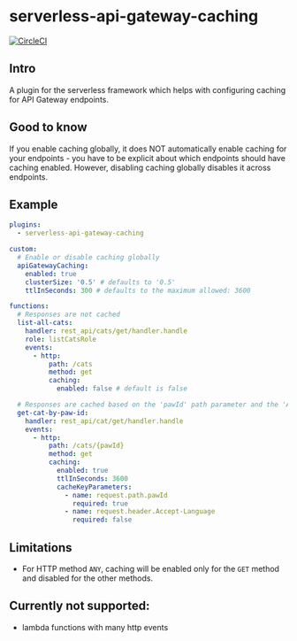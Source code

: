 # serverless-api-gateway-caching

[![CircleCI](https://circleci.com/gh/DianaIonita/serverless-api-gateway-caching.svg?style=svg)](https://circleci.com/gh/DianaIonita/serverless-api-gateway-caching)

## Intro
A plugin for the serverless framework which helps with configuring caching for API Gateway endpoints.

## Good to know
If you enable caching globally, it does NOT automatically enable caching for your endpoints - you have to be explicit about which endpoints should have caching enabled.
However, disabling caching globally disables it across endpoints.

## Example

```yml
plugins:
  - serverless-api-gateway-caching

custom:
  # Enable or disable caching globally
  apiGatewayCaching:
    enabled: true
    clusterSize: '0.5' # defaults to '0.5'
    ttlInSeconds: 300 # defaults to the maximum allowed: 3600

functions:
  # Responses are not cached
  list-all-cats:
    handler: rest_api/cats/get/handler.handle
    role: listCatsRole
    events:
      - http:
          path: /cats
          method: get
          caching:
            enabled: false # default is false

  # Responses are cached based on the 'pawId' path parameter and the 'Accept-Language' header
  get-cat-by-paw-id:
    handler: rest_api/cat/get/handler.handle
    events:
      - http:
          path: /cats/{pawId}
          method: get
          caching:
            enabled: true
            ttlInSeconds: 3600
            cacheKeyParameters:
              - name: request.path.pawId
                required: true
              - name: request.header.Accept-Language
                required: false
```

## Limitations
* For HTTP method `ANY`, caching will be enabled only for the `GET` method and disabled for the other methods.

## Currently not supported:
* lambda functions with many http events
